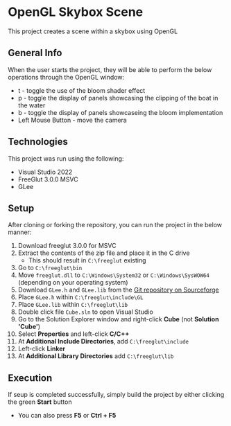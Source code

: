 # OpenGL Skybox Scene
This project creates a scene within a skybox using OpenGL

## General Info
When the user starts the project, they will be able to perform the below operations through the OpenGL window:
 * t - toggle the use of the bloom shader effect
 * p - toggle the display of panels showcasing the clipping of the boat in the water
 * b - toggle the display of panels showcaseing the bloom implementation
 * Left Mouse Button - move the camera

## Technologies
This project was run using the following:
* Visual Studio 2022
* FreeGlut 3.0.0 MSVC
* GLee

## Setup
After cloning or forking the repository, you can run the project in the below manner:
1. Download freeglut 3.0.0 for MSVC
2. Extract the contents of the zip file and place it in the C drive
   - This should result in `C:\freeglut` existing
3. Go to `C:\freeglut\bin`
4. Move `freeglut.dll` to `C:\Windows\System32` or `C:\Windows\SysWOW64` (depending on your operating system)
5. Download `GLee.h` and `GLee.lib` from the [Git repository on Sourceforge](https://sourceforge.net/p/glee/glee/ci/master/tree/)
6. Place `GLee.h` within `C:\freeglut\include\GL`
7. Place `GLee.lib` within `C:\freeglut\lib`
8. Double click file `Cube.sln` to open Visual Studio
9. Go to the Solution Explorer window and right-click **Cube** (not **Solution 'Cube'**)
10. Select **Properties** and left-click **C/C++**
11. At **Additional Include Directories**, add `C:\freeglut\include`
12. Left-click **Linker**
13. At **Additional Library Directories** add `C:\freeglut\lib`

## Execution
If seup is completed successfully, simply build the project by either clicking the green **Start** button
* You can also press **F5** or **Ctrl + F5**
